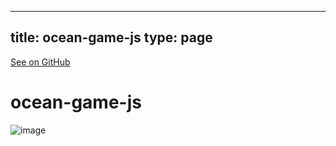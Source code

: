 
---
title: ocean-game-js
type: page
---

[See on GitHub](https://github.com/jakeroggenbuck/ocean-game-js/)

# ocean-game-js
![image](https://user-images.githubusercontent.com/35516367/170094928-2ee32b44-ef1f-4c63-9c20-0ec3570b5297.png)
